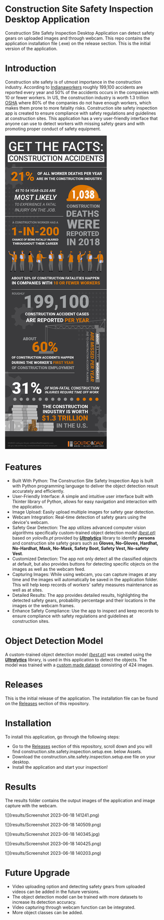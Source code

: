 # Construction Site Safety Inspection Desktop Application
Construction Site Safety Inspection Desktop Application can detect safety gears on uploaded images and through webcam. This repo contains the application installation file (.exe) on the release section. This is the initial version of the application.

# Introduction
Construction site safety is of utmost importance in the construction industry. According to [Indianaworkers](https://indianaworkers.com/blog/construction-accident-statistics-with-infographic-golitko-daly/) roughly 199,100 accidents are reported every year and 50% of the accidents occurs in the companies with 10 or fewer workers. In US, the construction industry is worth 1.3 trillion [OSHA](https://www.census.gov/construction/c30/pdf/release.pdf) where 80% of the companies do not have enough workers, which makes them prone to more fatality risks. Construction site safety inspection app is created to ensure compliance with safety regulations and guidelines at construction sites. This application has a very user-friendly interface that anyone can use to detect workers with missing safety gears and with promoting proper conduct of safety equipment. 

![](results/Construction-Injury-Infographic-GolitkoDaly-2020-1.png)

# Features

- Built With Python: The Construction Site Safety Inspection App is built with Python programming language to deliver the object detection result accurately and efficiently.
- User-Friendly Interface: A simple and intuitive user interface built with Tkinter library of Python, allows for easy navigation and interaction with the application.
- Image Upload: Easily upload multiple images for safety gear detection.
- Webcam Integration: Real-time detection of safety gears using the device's webcam.
- Safety Gear Detection: The app utilizes advanced computer vision algorithms specifically custom-trained object detection model _[(best.pt)](https://github.com/ftnabil97/Construction-Site-Safety-Gears-Detection)_ based on _yolov8s.pt_ provided by [**_Ultralytics_**](https://github.com/ultralytics/ultralytics) library to identify **persons** and construction site safety gears such as **Gloves, No-Gloves, Hardhat, No-Hardhat, Mask, No-Mask, Safety Boot, Safety Vest, No-safety Vest**.
- Customized Detection: The app not only detect all the classified objects at default, but also provides buttons for detecting specific objects on the images as well as the webcam feed.
- Capturing Images: While using webcam, you can capture images at any time and the images will automatically be saved in the application folder. This will help keep records of workers' safety measures maintenance as well as at sites. 
- Detailed Results: The app provides detailed results, highlighting the detected safety gears, probability percentage and their locations in the images or the webcam frames.
- Enhance Safety Compliance: Use the app to inspect and keep records to ensure compliance with safety regulations and guidelines at construction sites.
  
# Object Detection Model
A custom-trained object detection model _[(best.pt)](https://github.com/ftnabil97/Construction-Site-Safety-Gears-Detection)_ was created using the [**_Ultralytics_**](https://github.com/ultralytics/ultralytics) library, is used in this application to detect the objects. The model was trained with a [custom made dataset](https://universe.roboflow.com/construction-ppe-dataset/construction-safety-gears-vcbdq) consisting of 424 images.

# Releases
This is the initial release of the application. The installation file can be found on the [Releases](https://github.com/ftnabil97/Construction-Site-Safety-Inspection-App/releases) section of this repository.

# Installation
To install this application, go through the following steps:
- Go to the [Releases](https://github.com/ftnabil97/Construction-Site-Safety-Inspection-App/releases) section of this repository, scroll down and you will find construction.site.safety.inspection.setup.exe. below Assets.  
- Download the construction.site.safety.inspection.setup.exe file on your desktop.
- Install the application and start your inspection!

# Results
The results folder contains the output images of the application and image capture with the webcam.

![](results/Screenshot 2023-06-18 141241.png)

![](results/Screenshot 2023-06-18 140509.png)

![](results/Screenshot 2023-06-18 140345.jpg)

![](results/Screenshot 2023-06-18 140425.png)

![](results/Screenshot 2023-06-18 140203.png)

# Future Upgrade
- Video uploading option and detecting safety gears from uploaded videos can be added in the future versions.
- The object detection model can be trained with more datasets to increase its detection accuracy.
- Video capturing through webcam function can be integrated.
- More object classes can be added.
